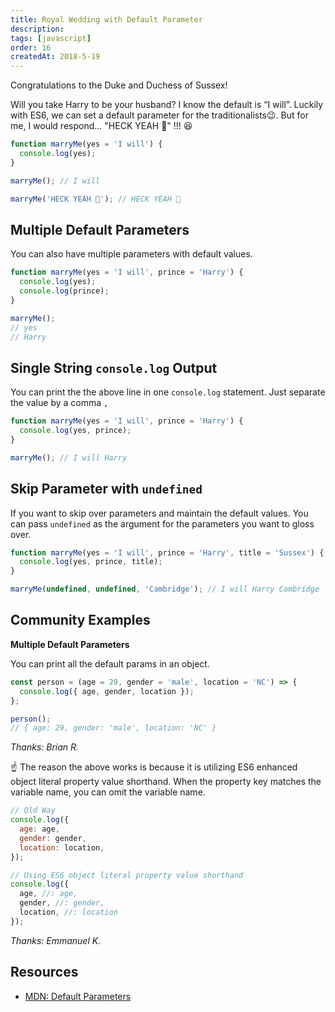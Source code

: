 ```yaml
---
title: Royal Wedding with Default Parameter
description:
tags: [javascript]
order: 16
createdAt: 2018-5-19
---
```


Congratulations to the Duke and Duchess of Sussex!

Will you take Harry to be your husband? I know the default is “I will”. Luckily with ES6, we can set a default parameter for the traditionalists😉. But for me, I would respond… "HECK YEAH 💋" !!! 😆

```javascript
function marryMe(yes = 'I will') {
  console.log(yes);
}

marryMe(); // I will

marryMe('HECK YEAH 💋'); // HECK YEAH 💋
```

## Multiple Default Parameters

You can also have multiple parameters with default values.

```javascript
function marryMe(yes = 'I will', prince = 'Harry') {
  console.log(yes);
  console.log(prince);
}

marryMe();
// yes
// Harry
```

## Single String `console.log` Output

You can print the the above line in one `console.log` statement.
Just separate the value by a comma `,`

```javascript
function marryMe(yes = 'I will', prince = 'Harry') {
  console.log(yes, prince);
}

marryMe(); // I will Harry
```

## Skip Parameter with `undefined`

If you want to skip over parameters and maintain the default values. You can pass `undefined` as the argument for the parameters you want to gloss over.

```javascript
function marryMe(yes = 'I will', prince = 'Harry', title = 'Sussex') {
  console.log(yes, prince, title);
}

marryMe(undefined, undefined, 'Cambridge'); // I will Harry Cambridge
```

## Community Examples

**Multiple Default Parameters**

You can print all the default params in an object.

```js
const person = (age = 29, gender = 'male', location = 'NC') => {
  console.log({ age, gender, location });
};

person();
// { age: 29, gender: 'male', location: 'NC' }
```

_Thanks: Brian R._

☝️ The reason the above works is because it is utilizing ES6 enhanced object literal property value shorthand. When the property key matches the variable name, you can omit the variable name.

```javascript
// Old Way
console.log({
  age: age,
  gender: gender,
  location: location,
});

// Using ES6 object literal property value shorthand
console.log({
  age, //: age,
  gender, //: gender,
  location, //: location
});
```

_Thanks: Emmanuel K._

## Resources

- [MDN: Default Parameters](https://developer.mozilla.org/en-US/docs/Web/JavaScript/Reference/Functions/Default_parameters)
